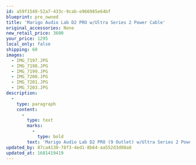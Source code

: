 ```yaml
---
id: a59f1549-52a7-433c-9cab-e966985e64bf
blueprint: pre_owned
title: 'Marigo Audio Lab D2 PRO w/Ultra Series 2 Power Cable'
original_accessories: None
new_retail_price: 3600
your_price: 1295
local_only: false
shipping: 60
images:
  - IMG_7197.JPG
  - IMG_7198.JPG
  - IMG_7199.JPG
  - IMG_7200.JPG
  - IMG_7201.JPG
  - IMG_7203.JPG
description:
  -
    type: paragraph
    content:
      -
        type: text
        marks:
          -
            type: bold
        text: 'Marigo Audio Lab D2 PRO (9 Outlet) w/Ultra Series 2 Power Cable. Unit is in excellent condition and sold as new for $3,600.00 w/power cable'
updated_by: 87ca4130-78f3-4ed1-8b64-aa552d3d08a8
updated_at: 1681419419
---
```

